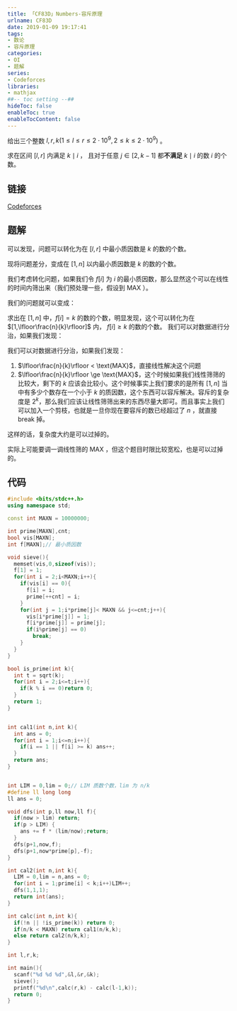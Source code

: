 ```yaml
---
title: 「CF83D」Numbers-容斥原理
urlname: CF83D
date: 2019-01-09 19:17:41
tags:
- 数论
- 容斥原理
categories: 
- OI
- 题解
series:
- Codeforces
libraries:
- mathjax 
##-- toc setting --##
hideToc: false
enableToc: true
enableTocContent: false
---
```


给出三个整数 $l,r,k (1 \le l \leq r \le 2\cdot10^9, 2 \le k \le 2 \cdot 10^9)$ 。

求在区间 $[l,r]$ 内满足 $k \mid i$ ， 且对于任意 $j \in [2,k-1]$ 都**不满足** $k \mid  i$ 的数 $i$ 的个数。

<!--more-->

## 链接

[Codeforces](https://codeforces.com/problemset/problem/83/D)

## 题解

可以发现，问题可以转化为在 $[l,r]$ 中最小质因数是 $k$ 的数的个数。

现将问题差分，变成在 $[1,n]$ 以内最小质因数是 $k$ 的数的个数。

我们考虑转化问题，如果我们令 $f[i]$ 为 $i$ 的最小质因数，那么显然这个可以在线性的时间内筛出来（我们预处理一些，假设到 $\text{MAX}$ ）。

我们的问题就可以变成：

求出在 $[1,n]$ 中，$f[i] = k$ 的数的个数，明显发现，这个可以转化为在 $[1,\lfloor\frac{n}{k}\rfloor]$ 内， $f[i] \ge k$  的数的个数。
我们可以对数据进行分治，如果我们发现：


我们可以对数据进行分治，如果我们发现：
1. $\lfloor\frac{n}{k}\rfloor < \text{MAX}$，直接线性解决这个问题
2. $\lfloor\frac{n}{k}\rfloor \ge \text{MAX}$，这个时候如果我们线性筛筛的比较大，剩下的 $k$ 应该会比较小。这个时候事实上我们要求的是所有 $[1,n]$ 当中有多少个数存在一个小于 $k$ 的质因数，这个东西可以容斥解决。容斥的复杂度是 $2^k$，那么我们应该让线性筛筛出来的东西尽量大即可。而且事实上我们可以加入一个剪枝，也就是一旦你现在要容斥的数已经超过了 $n$ ，就直接 break 掉。

这样的话，复杂度大约是可以过掉的。

实际上可能要调一调线性筛的 $\text{MAX}$ ，但这个题目时限比较宽松，也是可以过掉的。


## 代码


```cpp
#include <bits/stdc++.h>
using namespace std;

const int MAXN = 10000000;

int prime[MAXN],cnt;
bool vis[MAXN];
int f[MAXN];// 最小质因数

void sieve(){
  memset(vis,0,sizeof(vis));
  f[1] = 1;
  for(int i = 2;i<MAXN;i++){
    if(vis[i] == 0){
      f[i] = i;
      prime[++cnt] = i;
    }
    for(int j = 1;i*prime[j]< MAXN && j<=cnt;j++){
      vis[i*prime[j]] = 1;
      f[i*prime[j]] = prime[j];
      if(i%prime[j] == 0)
        break;
    }
  }
}

bool is_prime(int k){
  int t = sqrt(k);
  for(int i = 2;i<=t;i++){
    if(k % i == 0)return 0;
  }
  return 1;
}


int cal1(int n,int k){
  int ans = 0;
  for(int i = 1;i<=n;i++){
    if(i == 1 || f[i] >= k) ans++;
  }
  return ans;
}


int LIM = 0,lim = 0;// LIM 质数个数，lim 为 n/k
#define ll long long
ll ans = 0;

void dfs(int p,ll now,ll f){
  if(now > lim) return;
  if(p > LIM) {
    ans += f * (lim/now);return;
  }
  dfs(p+1,now,f);
  dfs(p+1,now*prime[p],-f);
}

int cal2(int n,int k){
  LIM = 0,lim = n,ans = 0;
  for(int i = 1;prime[i] < k;i++)LIM++;
  dfs(1,1,1);
  return int(ans);
}

int calc(int n,int k){
  if(!n || !is_prime(k)) return 0;
  if(n/k < MAXN) return cal1(n/k,k);
  else return cal2(n/k,k);
}

int l,r,k;

int main(){
  scanf("%d %d %d",&l,&r,&k);
  sieve();
  printf("%d\n",calc(r,k) - calc(l-1,k));  
  return 0;
}
```

